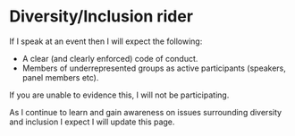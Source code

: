 # Diversity/Inclusion rider

If I speak at an event then I will expect the following:

- A clear (and clearly enforced) code of conduct.
- Members of underrepresented groups as active participants (speakers, panel
  members etc).

If you are unable to evidence this, I will not be participating.

As I continue to learn and gain awareness on issues surrounding diversity and
inclusion I expect I will update this page.
